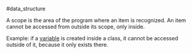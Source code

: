 #data_structure 

A scope is the area of the program where an item is recognized. An item cannot be accessed from outside its scope, only inside.

Example: if a [variable](Variable.md) is created inside a class, it cannot be accessed outside of it, because it only exists there.